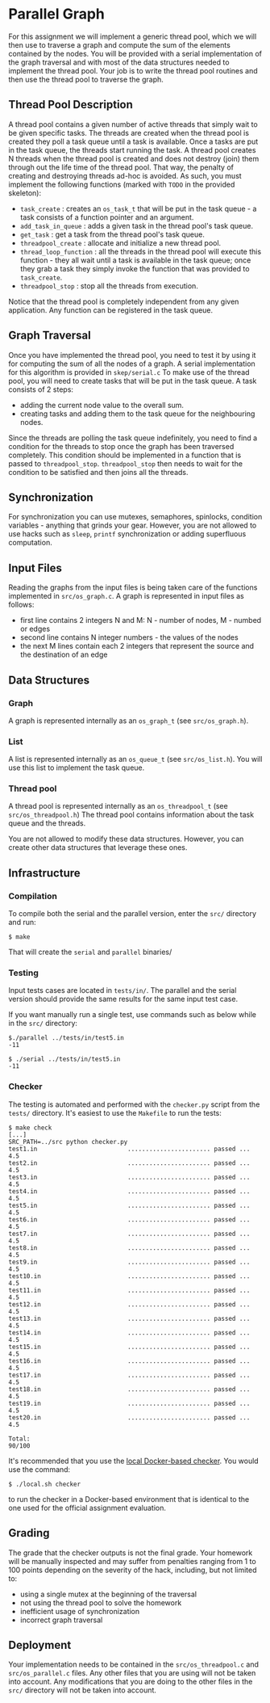 # Parallel Graph

For this assignment we will implement a generic thread pool, which we will then use to traverse a graph and compute the sum of the elements contained by the nodes.
You will be provided with a serial implementation of the graph traversal and with most of the data structures needed to implement the thread pool.
Your job is to write the thread pool routines and then use the thread pool to traverse the graph.

## Thread Pool Description

A thread pool contains a given number of active threads that simply wait to be given specific tasks.
The threads are created when the thread pool is created they poll a task queue until a task is available.
Once a tasks are put in the task queue, the threads start running the task.
A thread pool creates N threads when the thread pool is created and does not destroy (join) them through out the life time of the thread pool.
That way, the penalty of creating and destroying threads ad-hoc is avoided.
As such, you must implement the following functions (marked with `TODO` in the provided skeleton):

- `task_create` : creates an `os_task_t` that will be put in the task queue - a task consists of a function pointer and an argument.
- `add_task_in_queue` : adds a given task in the thread pool's task queue.
- `get_task` : get a task from the thread pool's task queue.
- `threadpool_create` : allocate and initialize a new thread pool.
- `thread_loop_function` : all the threads in the thread pool will execute this function - they all wait until a task is available in the task queue; once they grab a task they simply invoke the function that was provided to `task_create`.
- `threadpool_stop` : stop all the threads from execution.

Notice that the thread pool is completely independent from any given application.
Any function can be registered in the task queue.

## Graph Traversal

Once you have implemented the thread pool, you need to test it by using it for computing the sum of all the nodes of a graph.
A serial implementation for this algorithm is provided in `skep/serial.c`
To make use of the thread pool, you will need to create tasks that will be put in the task queue.
A task consists of 2 steps:

- adding the current node value to the overall sum.
- creating tasks and adding them to the task queue for the neighbouring nodes.

Since the threads are polling the task queue indefinitely, you need to find a condition for the threads to stop once the graph has been traversed completely.
This condition should be implemented in a function that is passed to `threadpool_stop`.
`threadpool_stop` then needs to wait for the condition to be satisfied and then joins all the threads.

## Synchronization

For synchronization you can use mutexes, semaphores, spinlocks, condition variables - anything that grinds your gear.
However, you are not allowed to use hacks such as `sleep`, `printf` synchronization or adding superfluous computation.

## Input Files

Reading the graphs from the input files is being taken care of the functions implemented in `src/os_graph.c`.
A graph is represented in input files as follows:

- first line contains 2 integers N and M: N - number of nodes, M - numbed or edges
- second line contains N integer numbers - the values of the nodes
- the next M lines contain each 2 integers that represent the source and the destination of an edge

## Data Structures

### Graph

A graph is represented internally as an `os_graph_t` (see `src/os_graph.h`).

### List

A list is represented internally as an `os_queue_t` (see `src/os_list.h`).
You will use this list to implement the task queue.

### Thread pool

A thread pool is represented internally as an `os_threadpool_t` (see `src/os_threadpool.h`)
The thread pool contains information about the task queue and the threads.

You are not allowed to modify these data structures.
However, you can create other data structures that leverage these ones.

## Infrastructure

### Compilation

To compile both the serial and the parallel version, enter the `src/` directory and run:

```console
$ make
```

That will create the `serial` and `parallel` binaries/

### Testing

Input tests cases are located in `tests/in/`.
The parallel and the serial version should provide the same results for the same input test case.

If you want manually run a single test, use commands such as below while in the `src/` directory:

```console
$./parallel ../tests/in/test5.in
-11

$ ./serial ../tests/in/test5.in
-11
```

### Checker

The testing is automated and performed with the `checker.py` script from the `tests/` directory.
It's easiest to use the `Makefile` to run the tests:

```console
$ make check
[...]
SRC_PATH=../src python checker.py
test1.in                         ....................... passed ...   4.5
test2.in                         ....................... passed ...   4.5
test3.in                         ....................... passed ...   4.5
test4.in                         ....................... passed ...   4.5
test5.in                         ....................... passed ...   4.5
test6.in                         ....................... passed ...   4.5
test7.in                         ....................... passed ...   4.5
test8.in                         ....................... passed ...   4.5
test9.in                         ....................... passed ...   4.5
test10.in                        ....................... passed ...   4.5
test11.in                        ....................... passed ...   4.5
test12.in                        ....................... passed ...   4.5
test13.in                        ....................... passed ...   4.5
test14.in                        ....................... passed ...   4.5
test15.in                        ....................... passed ...   4.5
test16.in                        ....................... passed ...   4.5
test17.in                        ....................... passed ...   4.5
test18.in                        ....................... passed ...   4.5
test19.in                        ....................... passed ...   4.5
test20.in                        ....................... passed ...   4.5

Total:                                                              90/100
```

It's recommended that you use the [local Docker-based checker](./README.checker.md#local-checker).
You would use the command:

```console
$ ./local.sh checker
```

to run the checker in a Docker-based environment that is identical to the one used for the official assignment evaluation.

## Grading

The grade that the checker outputs is not the final grade.
Your homework will be manually inspected and may suffer from penalties ranging from 1 to 100 points depending on the severity of the hack, including, but not limited to:

- using a single mutex at the beginning of the traversal
- not using the thread pool to solve the homework
- inefficient usage of synchronization
- incorrect graph traversal

## Deployment

Your implementation needs to be contained in the `src/os_threadpool.c` and `src/os_parallel.c` files.
Any other files that you are using will not be taken into account.
Any modifications that you are doing to the other files in the `src/` directory will not be taken into account.

